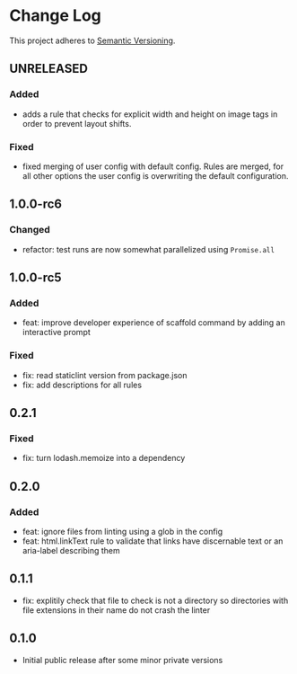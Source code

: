 # Change Log

This project adheres to [Semantic Versioning](http://semver.org/).

## UNRELEASED

### Added

- adds a rule that checks for explicit width and height on image tags in order to prevent layout shifts.

### Fixed

- fixed merging of user config with default config. Rules are merged, for all other options the user config is overwriting the default configuration.

## 1.0.0-rc6

### Changed

- refactor: test runs are now somewhat parallelized using `Promise.all`

## 1.0.0-rc5

### Added
- feat: improve developer experience of scaffold command by adding an interactive prompt

### Fixed
- fix: read staticlint version from package.json
- fix: add descriptions for all rules

## 0.2.1

### Fixed
- fix: turn lodash.memoize into a dependency

## 0.2.0

### Added
- feat: ignore files from linting using a glob in the config
- feat: html.linkText rule to validate that links have discernable text or an aria-label describing them

## 0.1.1
- fix: explitily check that file to check is not a directory so directories with file extensions in their name do not crash the linter

## 0.1.0
- Initial public release after some minor private versions
